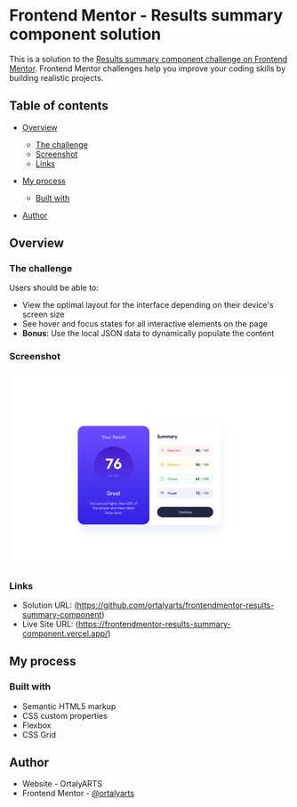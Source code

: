 # Frontend Mentor - Results summary component solution

This is a solution to the [Results summary component challenge on Frontend Mentor](https://www.frontendmentor.io/challenges/results-summary-component-CE_K6s0maV). Frontend Mentor challenges help you improve your coding skills by building realistic projects. 

## Table of contents

- [Overview](#overview)
  - [The challenge](#the-challenge)
  - [Screenshot](#screenshot)
  - [Links](#links)
- [My process](#my-process)
  - [Built with](#built-with)

- [Author](#author)



## Overview

### The challenge

Users should be able to:

- View the optimal layout for the interface depending on their device's screen size
- See hover and focus states for all interactive elements on the page
- **Bonus**: Use the local JSON data to dynamically populate the content

### Screenshot

![](assets/images/screenshot.jpg)


### Links

- Solution URL: (https://github.com/ortalyarts/frontendmentor-results-summary-component)
- Live Site URL: (https://frontendmentor-results-summary-component.vercel.app/)

## My process

### Built with

- Semantic HTML5 markup
- CSS custom properties
- Flexbox
- CSS Grid


## Author

- Website - OrtalyARTS
- Frontend Mentor - [@ortalyarts](https://www.frontendmentor.io/profile/ortalyarts)
